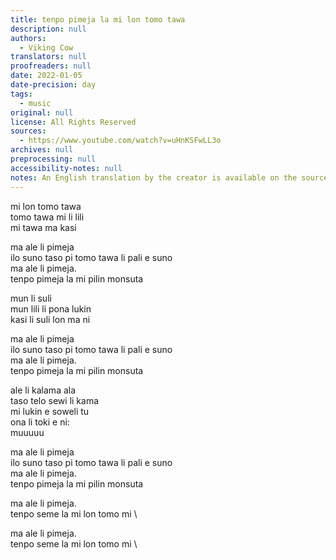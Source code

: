 ```yaml
---
title: tenpo pimeja la mi lon tomo tawa
description: null
authors:
  - Viking Cow
translators: null
proofreaders: null
date: 2022-01-05
date-precision: day
tags:
  - music
original: null
license: All Rights Reserved
sources:
  - https://www.youtube.com/watch?v=uHnKSFwLL3o
archives: null
preprocessing: null
accessibility-notes: null
notes: An English translation by the creator is available on the sources
---
```


mi lon tomo tawa  \
tomo tawa mi li lili  \
mi tawa ma kasi

ma ale li pimeja  \
ilo suno taso pi tomo tawa li pali e suno  \
ma ale li pimeja.  \
tenpo pimeja la mi pilin monsuta

mun li suli  \
mun lili li pona lukin  \
kasi li suli lon ma ni

ma ale li pimeja  \
ilo suno taso pi tomo tawa li pali e suno  \
ma ale li pimeja.  \
tenpo pimeja la mi pilin monsuta

ale li kalama ala  \
taso telo sewi li kama  \
mi lukin e soweli tu  \
ona li toki e ni:  \
muuuuu

ma ale li pimeja  \
ilo suno taso pi tomo tawa li pali e suno  \
ma ale li pimeja.  \
tenpo pimeja la mi pilin monsuta

ma ale li pimeja.  \
tenpo seme la mi lon tomo mi  \

ma ale li pimeja.  \
tenpo seme la mi lon tomo mi  \
